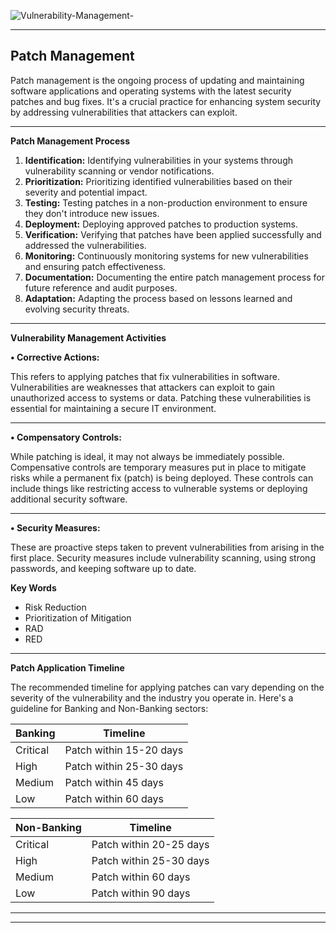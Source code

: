 ![Vulnerability-Management-](https://github.com/RClueX/Patch-Magement/assets/110445358/beb1182f-26e6-4538-957c-9cb8152611e1)




---
## Patch Management

Patch management is the ongoing process of updating and maintaining software applications and operating systems with the latest security patches and bug fixes. It's a crucial practice for enhancing system security by addressing vulnerabilities that attackers can exploit.

---

**Patch Management Process**

1. **Identification:** Identifying vulnerabilities in your systems through vulnerability scanning or vendor notifications.
2. **Prioritization:** Prioritizing identified vulnerabilities based on their severity and potential impact.
3. **Testing:** Testing patches in a non-production environment to ensure they don't introduce new issues.
4. **Deployment:** Deploying approved patches to production systems.
5. **Verification:** Verifying that patches have been applied successfully and addressed the vulnerabilities.
6. **Monitoring:** Continuously monitoring systems for new vulnerabilities and ensuring patch effectiveness.
7. **Documentation:** Documenting the entire patch management process for future reference and audit purposes.
8. **Adaptation:** Adapting the process based on lessons learned and evolving security threats.

---

**Vulnerability Management Activities**

**•	Corrective Actions:**

This refers to applying patches that fix vulnerabilities in software. Vulnerabilities are weaknesses that attackers can exploit to gain unauthorized access to systems or data. Patching these vulnerabilities is essential for maintaining a secure IT environment.

---

**•	Compensatory Controls:**

While patching is ideal, it may not always be immediately possible. Compensative controls are temporary measures put in place to mitigate risks while a permanent fix (patch) is being deployed. These controls can include things like restricting access to vulnerable systems or deploying additional security software.

---

**•	Security Measures:**

These are proactive steps taken to prevent vulnerabilities from arising in the first place. Security measures include vulnerability scanning, using strong passwords, and keeping software up to date.

**Key Words**

* Risk Reduction
* Prioritization of Mitigation
* RAD 
* RED 

---

**Patch Application Timeline**

The recommended timeline for applying patches can vary depending on the severity of the vulnerability and the industry you operate in. Here's a guideline for Banking and Non-Banking sectors:

**Banking** | **Timeline**
---|---|
Critical | Patch within 15-20 days
High | Patch within 25-30 days
Medium | Patch within 45 days
Low | Patch within 60 days

**Non-Banking** | **Timeline**
---|---|
Critical | Patch within 20-25 days
High | Patch within 25-30 days
Medium | Patch within 60 days
Low | Patch within 90 days

---
---
